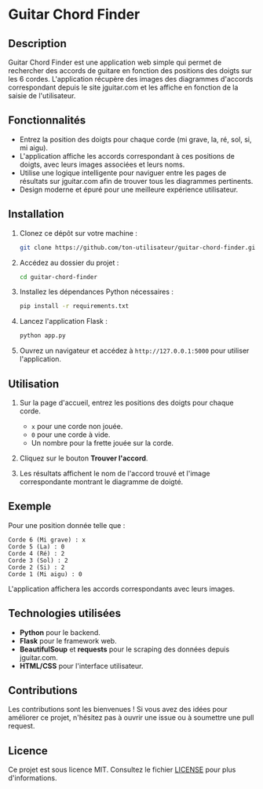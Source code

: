 # Guitar Chord Finder

## Description
Guitar Chord Finder est une application web simple qui permet de rechercher des accords de guitare en fonction des positions des doigts sur les 6 cordes. L'application récupère des images des diagrammes d'accords correspondant depuis le site jguitar.com et les affiche en fonction de la saisie de l'utilisateur.

## Fonctionnalités
- Entrez la position des doigts pour chaque corde (mi grave, la, ré, sol, si, mi aigu).
- L'application affiche les accords correspondant à ces positions de doigts, avec leurs images associées et leurs noms.
- Utilise une logique intelligente pour naviguer entre les pages de résultats sur jguitar.com afin de trouver tous les diagrammes pertinents.
- Design moderne et épuré pour une meilleure expérience utilisateur.

## Installation

1. Clonez ce dépôt sur votre machine :
   ```bash
   git clone https://github.com/ton-utilisateur/guitar-chord-finder.git
   ```
2. Accédez au dossier du projet :
   ```bash
   cd guitar-chord-finder
   ```
3. Installez les dépendances Python nécessaires :
   ```bash
   pip install -r requirements.txt
   ```
4. Lancez l'application Flask :
   ```bash
   python app.py
   ```

5. Ouvrez un navigateur et accédez à `http://127.0.0.1:5000` pour utiliser l'application.

## Utilisation

1. Sur la page d'accueil, entrez les positions des doigts pour chaque corde.
   - `x` pour une corde non jouée.
   - `0` pour une corde à vide.
   - Un nombre pour la frette jouée sur la corde.

2. Cliquez sur le bouton **Trouver l'accord**.

3. Les résultats affichent le nom de l'accord trouvé et l'image correspondante montrant le diagramme de doigté.

## Exemple

Pour une position donnée telle que :  
```
Corde 6 (Mi grave) : x  
Corde 5 (La) : 0  
Corde 4 (Ré) : 2  
Corde 3 (Sol) : 2  
Corde 2 (Si) : 2  
Corde 1 (Mi aigu) : 0  
```

L'application affichera les accords correspondants avec leurs images.

## Technologies utilisées

- **Python** pour le backend.
- **Flask** pour le framework web.
- **BeautifulSoup** et **requests** pour le scraping des données depuis jguitar.com.
- **HTML/CSS** pour l'interface utilisateur.

## Contributions

Les contributions sont les bienvenues ! Si vous avez des idées pour améliorer ce projet, n'hésitez pas à ouvrir une issue ou à soumettre une pull request.

## Licence

Ce projet est sous licence MIT. Consultez le fichier [LICENSE](LICENSE) pour plus d'informations.